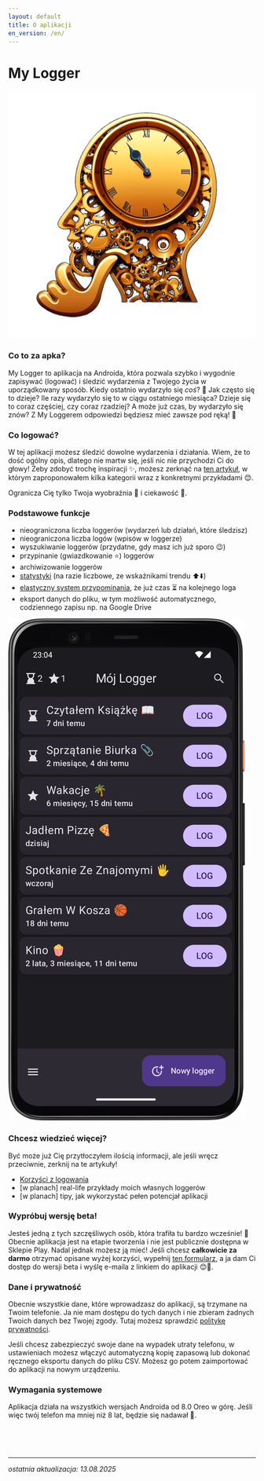 ```yaml
---
layout: default
title: O aplikacji
en_version: /en/
---
```


# My Logger

<div class="side-by-side">
    <img src="img/logo.png" alt="logo aplikacji" class="app-logo">
    <div class="app-intro">
        <h3>Co to za apka?</h3>
        <p>My Logger to aplikacja na Androida, która pozwala szybko i wygodnie zapisywać (logować) i śledzić wydarzenia z Twojego życia w uporządkowany sposób. Kiedy ostatnio wydarzyło się <i>coś</i>? 🤔 Jak często się to dzieje? Ile razy wydarzyło się to w ciągu ostatniego miesiąca? Dzieje się to coraz częściej, czy coraz rzadziej? A może już czas, by wydarzyło się znów? Z My Loggerem odpowiedzi będziesz mieć zawsze pod ręką! 💪</p>
    </div>
</div>

<div class="side-by-side-reverse">
    <div class="app-screenshot-description">
        <h3>Co logować?</h3>
        <p>W tej aplikacji możesz śledzić dowolne wydarzenia i działania. Wiem, że to dość ogólny opis, dlatego nie martw się, jeśli nic nie przychodzi Ci do głowy! Żeby zdobyć trochę inspiracji ✨, możesz zerknąć na <a href="/artykul/co-logowac">ten artykuł</a>, w którym zaproponowałem kilka kategorii wraz z konkretnymi przykładami 😊.</p>
        <p>Ogranicza Cię tylko Twoja wyobraźnia 🌌 i ciekawość 🧐.</p>
        <h3>Podstawowe funkcje</h3>
        <ul>
            <li>nieograniczona liczba loggerów (wydarzeń lub działań, które śledzisz)</li>
            <li>nieograniczona liczba logów (wpisów w loggerze)</li>
            <li>wyszukiwanie loggerów (przydatne, gdy masz ich już sporo 😉)</li>
            <li>przypinanie (gwiazdkowanie ⭐) loggerów</li>
            <li>archiwizowanie loggerów</li>
            <li><a href="/version/1.6#nowy-wygląd-statystyk-📊">statystyki</a> (na razie liczbowe, ze wskaźnikami trendu ⬆️⬇️)</li>
            <li><a href="/version/1.5#klepsydry-⏳">elastyczny system przypominania</a>, że już czas ⏳ na kolejnego loga</li>
            <li>eksport danych do pliku, w tym możliwość automatycznego, codziennego zapisu np. na Google Drive</li>
        </ul>
    </div>
    <img src="img/app-screen.png" alt="zrzut ekranu głównego aplikacji" class="app-screenshot-right">
</div>

### Chcesz wiedzieć więcej?
Być może już Cię przytłoczyłem ilością informacji, ale jeśli wręcz przeciwnie, zerknij na te artykuły!
- [Korzyści z logowania](artykul/korzysci-z-logowania.md)
- [w planach] real-life przykłady moich własnych loggerów
- [w planach] tipy, jak wykorzystać pełen potencjał aplikacji

### Wypróbuj wersję beta!
Jesteś jedną z tych szczęśliwych osób, która trafiła tu bardzo wcześnie! 🎉 Obecnie aplikacja jest na etapie tworzenia i nie jest publicznie dostępna w Sklepie Play. Nadal jednak możesz ją mieć! Jeśli chcesz **całkowicie za darmo** otrzymać opisane wyżej korzyści, wypełnij <a href="https://forms.gle/1XGxMdjh5RKmZWat8" target="_blank">ten formularz</a>, a ja dam Ci dostęp do wersji beta i wyślę e-maila z linkiem do aplikacji 😊📲.

### Dane i prywatność
Obecnie wszystkie dane, które wprowadzasz do aplikacji, są trzymane na Twoim telefonie. Ja nie mam dostępu do tych danych i nie zbieram żadnych Twoich danych bez Twojej zgody. Tutaj możesz sprawdzić [politykę prywatności](polityka-prywatnosci).

Jeśli chcesz zabezpieczyć swoje dane na wypadek utraty telefonu, w ustawieniach możesz włączyć automatyczną kopię zapasową lub dokonać ręcznego eksportu danych do pliku CSV. Możesz go potem zaimportować do aplikacji na nowym urządzeniu.

### Wymagania systemowe
Aplikacja działa na wszystkich wersjach Androida od 8.0 Oreo w górę. Jeśli więc twój telefon ma mniej niż 8 lat, będzie się nadawał 🙂.

<div style="height: 50px;"></div>

---
*ostatnia aktualizacja: 13.08.2025*
